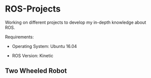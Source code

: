 # ROS-Projects

Working on different projects to develop my in-depth knowledge about ROS.

Requirements:

- Operating System: Ubuntu 16.04

- ROS Version: Kinetic

## Two Wheeled Robot
